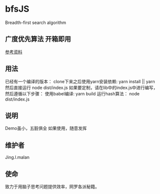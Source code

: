 # bfsJS

Breadth-first search algorithm

## 广度优先算法 开箱即用
  [参考资料](https://en.wikipedia.org/wiki/Breadth-first_search)
## 用法
 
 已经有一个编译的版本： clone下来之后使用yarn安装依赖: yarn install || yarn 然后直接运行 node dist/index.js
 如果要定制，请在lib中的index.js中进行编写，然后遵循以下步骤：
 使用babel编译: yarn build
 运行hash算法： node dist/index.js

## 说明 
 Demo虽小，五脏俱全 如果使用，随意发挥

## 维护者
 Jing.l.malan

## 使命 
 致力于用脑子思考问题提供效率，网罗各派秘籍。